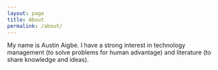 ```yaml
---
layout: page
title: About
permalink: /about/
---
```


My name is Austin Aigbe. I have a strong interest in technology management (to solve problems for human advantage) and literature (to share knowledge and ideas).
